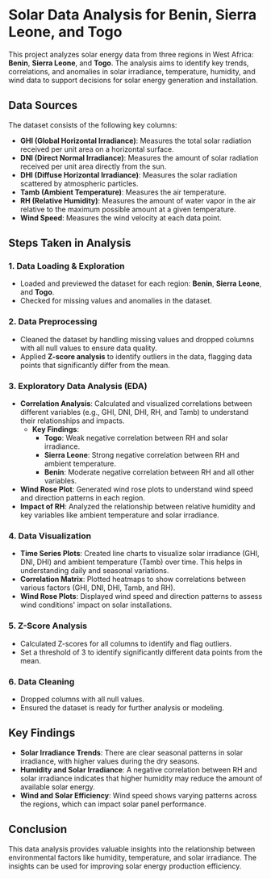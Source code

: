 # Solar Data Analysis for Benin, Sierra Leone, and Togo

This project analyzes solar energy data from three regions in West Africa: **Benin**, **Sierra Leone**, and **Togo**. The analysis aims to identify key trends, correlations, and anomalies in solar irradiance, temperature, humidity, and wind data to support decisions for solar energy generation and installation.

## Data Sources
The dataset consists of the following key columns:
- **GHI (Global Horizontal Irradiance)**: Measures the total solar radiation received per unit area on a horizontal surface.
- **DNI (Direct Normal Irradiance)**: Measures the amount of solar radiation received per unit area directly from the sun.
- **DHI (Diffuse Horizontal Irradiance)**: Measures the solar radiation scattered by atmospheric particles.
- **Tamb (Ambient Temperature)**: Measures the air temperature.
- **RH (Relative Humidity)**: Measures the amount of water vapor in the air relative to the maximum possible amount at a given temperature.
- **Wind Speed**: Measures the wind velocity at each data point.
  
## Steps Taken in Analysis

### 1. **Data Loading & Exploration**
   - Loaded and previewed the dataset for each region: **Benin**, **Sierra Leone**, and **Togo**.
   - Checked for missing values and anomalies in the dataset.
   
### 2. **Data Preprocessing**
   - Cleaned the dataset by handling missing values and dropped columns with all null values to ensure data quality.
   - Applied **Z-score analysis** to identify outliers in the data, flagging data points that significantly differ from the mean.
   
### 3. **Exploratory Data Analysis (EDA)**
   - **Correlation Analysis**: Calculated and visualized correlations between different variables (e.g., GHI, DNI, DHI, RH, and Tamb) to understand their relationships and impacts.
     - **Key Findings**: 
       - **Togo**: Weak negative correlation between RH and solar irradiance.
       - **Sierra Leone**: Strong negative correlation between RH and ambient temperature.
       - **Benin**: Moderate negative correlation between RH and all other variables.
   - **Wind Rose Plot**: Generated wind rose plots to understand wind speed and direction patterns in each region.
   - **Impact of RH**: Analyzed the relationship between relative humidity and key variables like ambient temperature and solar irradiance.
   
### 4. **Data Visualization**
   - **Time Series Plots**: Created line charts to visualize solar irradiance (GHI, DNI, DHI) and ambient temperature (Tamb) over time. This helps in understanding daily and seasonal variations.
   - **Correlation Matrix**: Plotted heatmaps to show correlations between various factors (GHI, DNI, DHI, Tamb, and RH).
   - **Wind Rose Plots**: Displayed wind speed and direction patterns to assess wind conditions' impact on solar installations.
   
### 5. **Z-Score Analysis**
   - Calculated Z-scores for all columns to identify and flag outliers.
   - Set a threshold of 3 to identify significantly different data points from the mean.

### 6. **Data Cleaning**
   - Dropped columns with all null values.
   - Ensured the dataset is ready for further analysis or modeling.

## Key Findings
- **Solar Irradiance Trends**: There are clear seasonal patterns in solar irradiance, with higher values during the dry seasons.
- **Humidity and Solar Irradiance**: A negative correlation between RH and solar irradiance indicates that higher humidity may reduce the amount of available solar energy.
- **Wind and Solar Efficiency**: Wind speed shows varying patterns across the regions, which can impact solar panel performance.
  
## Conclusion
This data analysis provides valuable insights into the relationship between environmental factors like humidity, temperature, and solar irradiance. The insights can be used for improving solar energy production efficiency.

